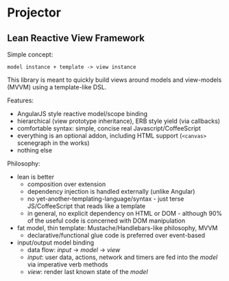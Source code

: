 
# Projector

## Lean Reactive View Framework

Simple concept:

    model instance + template -> view instance

This library is meant to quickly build views around models and view-models (MVVM) using a template-like DSL.

Features:

* AngularJS style reactive model/scope binding
* hierarchical (view prototype inheritance), ERB style yield (via callbacks)
* comfortable syntax: simple, concise real Javascript/CoffeeScript
* everything is an optional addon, including HTML support (`<canvas>` scenegraph in the works)
* nothing else

Philosophy:

* lean is better
  * composition over extension
  * dependency injection is handled externally (unlike Angular)
  * no yet-another-templating-language/syntax - just terse JS/CoffeeScript that reads like a template
  * in general, no explicit dependency on HTML or DOM - although 90% of the useful code is concerned with DOM manipulation
* fat model, thin template: Mustache/Handlebars-like philosophy, MVVM
  * declarative/functional glue code is preferred over event-based
* input/output model binding
  * data flow: *input* -> *model* -> *view*
  * *input*: user data, actions, network and timers are fed into the *model* via imperative verb methods
  * *view*: render last known state of the *model*
